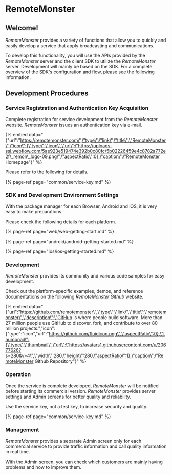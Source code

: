 # RemoteMonster

## Welcome!

_RemoteMonster_ provides a variety of functions that allow you to quickly and easily develop a service that apply broadcasting and communications.

To develop this functionality, you will use the APIs provided by the _RemoteMonster_ server and the client SDK to utilize the _RemoteMonster_ server. Development will mainly be based on the SDK. For a complete overview of the SDK's configuration and flow, please see the following information.

## Development Procedures

### Service Registration and Authentication Key Acquisition

Complete registration for service development from the _RemoteMonster_ website. _RemoteMonster_ issues an authentication key via e-mail.

{% embed data="{\"url\":\"https://remotemonster.com\",\"type\":\"link\",\"title\":\"RemoteMonster\",\"icon\":{\"type\":\"icon\",\"url\":\"https://uploads-ssl.webflow.com/5ae923e519474e392b0c80fc/5b02226459e4c8782a772e2f\_remon\_logo-09.png\",\"aspectRatio\":0},\"caption\":\"RemoteMonster Homepage\"}" %}

Please refer to the following for details.

{% page-ref page="common/service-key.md" %}

### SDK and Development Environment Settings

With the package manager for each Browser, Android and iOS, it is very easy to make preparations.

Please check the following details for each platform.

{% page-ref page="web/web-getting-start.md" %}

{% page-ref page="android/android-getting-started.md" %}

{% page-ref page="ios/ios-getting-started.md" %}

### Development

_RemoteMonster_ provides its community and various code samples for easy development.

Check out the platform-specific examples, demos, and reference documentations on the following _RemoteMonster Github_ website.

{% embed data="{\"url\":\"https://github.com/remotemonster\",\"type\":\"link\",\"title\":\"remotemonster\",\"description\":\"GitHub is where people build software. More than 27 million people use GitHub to discover, fork, and contribute to over 80 million projects.\",\"icon\":{\"type\":\"icon\",\"url\":\"https://github.com/fluidicon.png\",\"aspectRatio\":0},\"thumbnail\":{\"type\":\"thumbnail\",\"url\":\"https://avatars1.githubusercontent.com/u/20677626?s=280&v=4\",\"width\":280,\"height\":280,\"aspectRatio\":1},\"caption\":\"RemoteMonster Github Repository\"}" %}

### Operation

Once the service is complete developed, _RemoteMonster_ will be notified before starting its commercial version. _RemoteMonster_ provides server settings and Admin screens for better quality and reliability.

Use the service key, not a test key, to increase security and quality.

{% page-ref page="common/service-key.md" %}

### Management

_RemoteMonster_ provides a separate Admin screen only for each commercial service to provide traffic information and call quality information in real time.

With the Admin screen, you can check which customers are mainly having problems and how to improve them.

